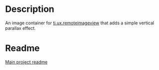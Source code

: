 # Description
An image container for [ti.ux.remoteimageview](http://gitt.io/ti.ux.remoteimageview) that adds a simple vertical parallax effect.

# Readme
[Main project readme](https://github.com/jaraen/Ti.UX.Templates)

